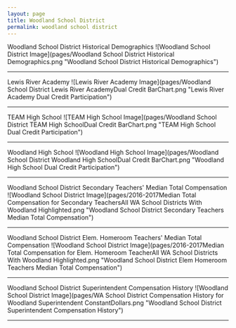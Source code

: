 ```yaml
---
layout: page
title: Woodland School District
permalink: woodland school district
---
```



Woodland School District Historical Demographics
![Woodland School District Image](pages/Woodland School District Historical Demographics.png "Woodland School District Historical Demographics")

___

Lewis River Academy
![Lewis River Academy Image](pages/Woodland School District Lewis River AcademyDual Credit BarChart.png "Lewis River Academy Dual Credit Participation")

___

TEAM High School
![TEAM High School Image](pages/Woodland School District TEAM High SchoolDual Credit BarChart.png "TEAM High School Dual Credit Participation")

___

Woodland High School
![Woodland High School Image](pages/Woodland School District Woodland High SchoolDual Credit BarChart.png "Woodland High School Dual Credit Participation")

___

Woodland School District Secondary Teachers' Median Total Compensation
![Woodland School District Image](pages/2016-2017Median Total Compensation for Secondary TeachersAll WA School Districts With Woodland Highlighted.png "Woodland School District Secondary Teachers Median Total Compensation")

___

Woodland School District Elem. Homeroom Teachers' Median Total Compensation
![Woodland School District Image](pages/2016-2017Median Total Compensation for Elem. Homeroom TeacherAll WA School Districts With Woodland Highlighted.png "Woodland School District Elem Homeroom Teachers Median Total Compensation")

___

Woodland School District Superintendent Compensation History
![Woodland School District Image](pages/WA School District Compensation History for Woodland Superintendent ConstantDollars.png "Woodland School District Superintendent Compensation History")

___

